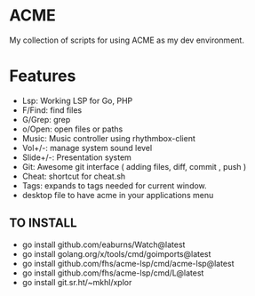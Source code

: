 # ACME
My collection of scripts for using ACME as my dev environment.

# Features
- Lsp: Working LSP for Go, PHP
- F/Find: find files
- G/Grep: grep
- o/Open: open files or paths
- Music: Music controller using rhythmbox-client
- Vol+/-: manage system sound level
- Slide+/-: Presentation system
- Git: Awesome git interface ( adding files, diff, commit , push )
- Cheat: shortcut for cheat.sh
- Tags: expands to tags needed for current window.
- desktop file to have acme in your applications menu

## TO INSTALL
- go install github.com/eaburns/Watch@latest
- go install golang.org/x/tools/cmd/goimports@latest
- go install github.com/fhs/acme-lsp/cmd/acme-lsp@latest
- go install github.com/fhs/acme-lsp/cmd/L@latest
- go install git.sr.ht/~mkhl/xplor
